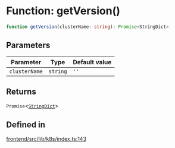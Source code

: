 # Function: getVersion()

```ts
function getVersion(clusterName: string): Promise<StringDict>
```

## Parameters

| Parameter | Type | Default value |
| ------ | ------ | ------ |
| `clusterName` | `string` | `''` |

## Returns

`Promise`\<[`StringDict`](../cluster/interfaces/StringDict.md)\>

## Defined in

[frontend/src/lib/k8s/index.ts:143](https://github.com/headlamp-k8s/headlamp/blob/2481a1c9f2b4a69a9320466e7a455215b14b97b0/frontend/src/lib/k8s/index.ts#L143)
